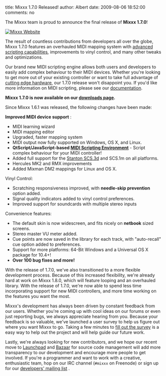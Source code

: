 title: Mixxx 1.7.0 Released!
author: Albert
date: 2009-08-06 18:52:00
comments: no

The Mixxx team is proud to announce the final release of **Mixxx 1.7.0**!

[![Mixxx Website]({static}/images/news/mixxx-website.png)](http://www.mixxx.org/)

The result of countless contributions from developers all over the globe, Mixxx 1.7.0 features an overhauled MIDI mapping system with [advanced scripting capabilities]({filename}/news/2009-02-09-midi-scripting-and-the-stanton-scs-3d-videos.md), improvements to vinyl control, and many other tweaks and optimizations.

Our brand new MIDI scripting engine allows both users and developers to easily add complex behaviour to their MIDI devices.
Whether you're looking to get more out of your existing controller or want to take full advantage of [cutting edge hardware]({filename}/news/2009-06-19-mixxx-with-stanton-scs3d-and-scs1m.md), our 1.7.0 release won't disappoint you.
If you'd like more information on MIDI scripting, please see our [documentation](https://github.com/mixxxdj/mixxx/wiki/midi_scripting).


**Mixxx 1.7.0 is now available on our [downloads page](http://www.mixxx.org/download/).**

Since Mixxx 1.6.1 was released, the following changes have been made:

**Improved MIDI device support** :

-   MIDI learning wizard
-   MIDI mapping editor
-   Upgraded, faster mapping system
-   MIDI output now fully supported on Windows, OS X, and Linux.
-   **QtScript/JavaScript-based [MIDI Scripting Environment](https://github.com/mixxxdj/mixxx/wiki/midi_scripting)** - Script complex behaviour for your MIDI controller!
-   Added full support for the [Stanton SCS.3d]({filename}/news/2009-02-09-midi-scripting-and-the-stanton-scs-3d-videos.md) and SCS.1m on all platforms.
-   Hercules MK2 and RMX improvements
-   Added Mixman DM2 mappings for Linux and OS X.

Vinyl Control:

-   Scratching responsiveness improved, with **needle-skip prevention** option added.
-   Signal quality indicators added to vinyl control preferences.
-   Improved support for soundcards with multiple stereo inputs

Convenience features:

-   The default skin is now widescreen, and fits nicely on **netbook** sized screens.
-   Stereo master VU meter added.
-   Cue points are now saved in the library for each track, with "auto-recall" cue option added to preferences.
-   Support for more platforms: 64-Bit Windows and a Universal OS X package for 10.4+!
-   **Over 100 bug fixes and more!**

With the release of 1.7.0, we've also transitioned to a more flexible development process.
Because of this increased flexibility, we're already hard at work on Mixxx 1.8.0, which will feature looping and an overhauled library.
With the release of 1.7.0, we're now able to spend less time incorporating support for new MIDI controllers, and more time working on the features you want the most.

Mixxx's development has always been driven by constant feedback from our users.
Whether you're coming up with cool ideas on our forums or even just reporting bugs, we always appreciate hearing from you.
Because your feedback is so valuable, we've launched a user survey to help us figure out where you want Mixxx to go.
Taking a few minutes to [fill out the survey]({filename}/news/2009-08-06-mixxx-2009-user-survey.md) is a easy way to help out the project and will help guide our future work.

Lastly, we're always looking for new contributors, and we hope our recent move to [Launchpad](http://www.launchpad.net/) and [Bazaar](http://www.bazaar-vcs.org/) for source code management will add more transparency to our development and encourage more people to get involved.
If you're a programmer and want to work with a creative, enthusiastic team, hop on our IRC channel (`#mixxx` on Freenode) or sign up for our [developers' mailing list](https://lists.sourceforge.net/lists/listinfo/mixxx-devel) .
